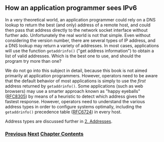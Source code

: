 ## How an application programmer sees IPv6

In a very theoretical world, an application programmer could rely on
a DNS lookup to return the best (and only) address of a remote host,
and could then pass that address directly to the network socket
interface without further ado. Unfortunately the real world is not
that simple. Even without considering the version number, there are
several types of IP address, and a DNS lookup may return a variety
of addresses. In most cases, applications will use the function
```getaddrinfo()``` ("get address information") to obtain
a list of valid addresses. Which is
the best one to use, and should the program try more than one?

We do not go into this subject in detail, because this book is
not aimed primarily at application programmers. However, operators
need to be aware that the default behavior of most applications
is simply to use the *first* address returned by ```getaddrinfo()```.
Some applications (such as web browsers) may use a smarter approach
known as "happy eyeballs" ([RFC8305](https://www.rfc-editor.org/info/rfc8305)) by means of a heuristic to detect which
address gives the fastest response. However, operators need to
understand the various address types in order to configure
systems optimally, including the ```getaddrinfo()``` precedence
table ([RFC6724](https://www.rfc-editor.org/info/rfc6724)) in every host.

Address types are discussed further in [2. Addresses](../2.%20IPv6%20Basic%20Technology/Addresses.md).

<!-- Link lines generated automatically; do not delete -->
### [<ins>Previous</ins>](How%20a%20user%20sees%20IPv6.md) [<ins>Next</ins>](How%20a%20network%20operations%20center%20sees%20IPv6.md) [<ins>Chapter Contents</ins>](1.%20Introduction%20and%20Foreword.md)
